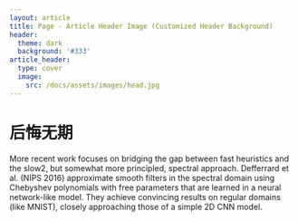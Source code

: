 ```yaml
---
layout: article
title: Page - Article Header Image (Customized Header Background)
header:
  theme: dark
  background: '#333'
article_header:
  type: cover
  image:
    src: /docs/assets/images/head.jpg
---
```




# 后悔无期
More recent work focuses on bridging the gap between fast heuristics and the slow2, but somewhat more principled, spectral approach. Defferrard et al. (NIPS 2016) approximate smooth filters in the spectral domain using Chebyshev polynomials with free parameters that are learned in a neural network-like model. They achieve convincing results on regular domains (like MNIST), closely approaching those of a simple 2D CNN model.